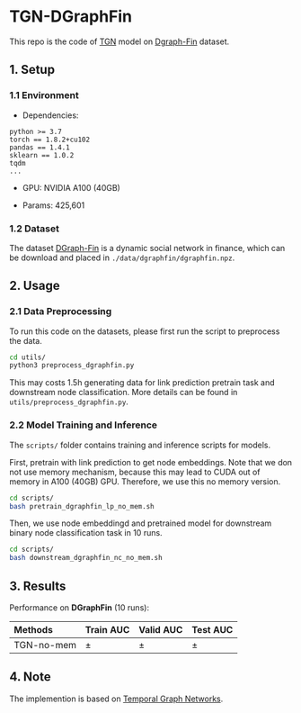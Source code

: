 
# TGN-DGraphFin

This repo is the code of [TGN](https://arxiv.org/pdf/2006.10637.pdf) model on [Dgraph-Fin](https://dgraph.xinye.com/dataset) dataset.

<!-- # TGN: Temporal Graph Networks [[arXiv](https://arxiv.org/abs/2006.10637), [YouTube](https://www.youtube.com/watch?v=W1GvX2ZcUmY), [Blog Post](https://towardsdatascience.com/temporal-graph-networks-ab8f327f2efe)] 


#### Paper link: [Temporal Graph Networks for Deep Learning on Dynamic Graphs](https://arxiv.org/abs/2006.10637) -->


## 1. Setup 

### 1.1 Environment

- Dependencies: 
```{bash}
python >= 3.7
torch == 1.8.2+cu102
pandas == 1.4.1
sklearn == 1.0.2
tqdm
...
```

- GPU: NVIDIA A100 (40GB)

- Params: 425,601

### 1.2 Dataset

The dataset [DGraph-Fin](https://dgraph.xinye.com/dataset) is a dynamic social network in finance, which can be download and placed in `./data/dgraphfin/dgraphfin.npz`.

## 2. Usage

### 2.1 Data Preprocessing

To run this code on the datasets, please first run the script to preprocess the data.

```bash
cd utils/
python3 preprocess_dgraphfin.py
```

This may costs 1.5h generating data for link prediction pretrain task and downstream node classification. More details can be found in `utils/preprocess_dgraphfin.py`.


### 2.2 Model Training and Inference

The `scripts/` folder contains training and inference scripts for models.

First, pretrain with link prediction to get node embeddings. Note that we don not use memory mechanism, because this may lead to CUDA out of memory in A100 (40GB) GPU. Therefore, we use this no memory version. 

```bash
cd scripts/
bash pretrain_dgraphfin_lp_no_mem.sh
```

Then, we use node embeddingd and pretrained model for downstream binary node classification task in 10 runs.

```bash
cd scripts/
bash downstream_dgraphfin_nc_no_mem.sh
```

## 3. Results

Performance on **DGraphFin** (10 runs):

| Methods   | Train AUC  | Valid AUC  | Test AUC  |
|  :----  | ----  |  ---- | ---- |
| TGN-no-mem |  ±  |  ±  |  ±  |

## 4. Note
The implemention is based on [Temporal Graph Networks](https://github.com/twitter-research/tgn).



